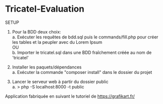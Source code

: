 # Tricatel-Evaluation

SETUP

1. Pour la BDD deux choix:
  <br>a. Exécuter les requêtes de bdd.sql puis le commands/fill.php pour créer les tables et la peupler avec du Lorem Ipsum<br>OU<br>b. Importer le tricatel.sql dans une BDD fraîchement créée au nom de 'tricatel' 

2. Installer les paquets/dépendances<br>a. Exécuter la commande "composer install" dans le dossier du projet

3. Lancer le serveur web à partir du dossier public <br>
  a. > php -S localhost:8000 -t public 
  
  
Application fabriquée en suivant le tutoriel de https://grafikart.fr/
